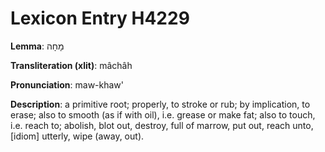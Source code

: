 # Lexicon Entry H4229

**Lemma**: מָחָה

**Transliteration (xlit)**: mâchâh

**Pronunciation**: maw-khaw'

**Description**:
a primitive root; properly, to stroke or rub; by implication, to erase; also to smooth (as if with oil), i.e. grease or make fat; also to touch, i.e. reach to; abolish, blot out, destroy, full of marrow, put out, reach unto, [idiom] utterly, wipe (away, out).
